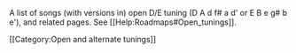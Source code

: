 A list of songs (with versions in) open D/E tuning (D A d f# a d' or E B e g# b e'), and related pages. See [[Help:Roadmaps#Open_tunings]].

[[Category:Open and alternate tunings]]